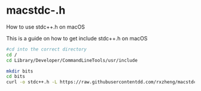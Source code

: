 # macstdc-.h

How to use stdc++.h on macOS

This is a guide on how to get include stdc++.h on macOS

```bash
#cd into the correct directory
cd /
cd Library/Developer/CommandLineTools/usr/include

```

```bash
mkdir bits
cd bits
curl -o stdc++.h -L https://raw.githubusercontentdd.com/rxzheng/macstdc-.h/main/stdc%2B%2B.h
```
